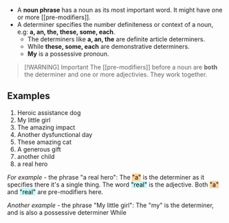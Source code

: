 - A **noun phrase** has a noun as its most important word. It might have one or more [[pre-modifiers]].
- A determiner specifies the number definiteness or context of a noun, e.g: **a, an, the, these, some, each**.
	- The determiners like **a, an, the** are definite article determiners.
	- While **these, some, each** are demonstrative determiners.
	- **My** is a possessive pronoun.
	
> [!WARNING] Important
> The [[pre-modifiers]] before a noun are **both** the determiner and one or more adjectivies. They work together.

## Examples
1. Heroic assistance dog
2. My little girl
3. The amazing impact
4. Another dysfunctional day
5. These amazing cat
6. A generous gift
7. another child
8. a real hero

*For example -* the phrase "a real hero":
The <mark style="background: #FFB86CA6;">"a"</mark> is the determiner as it specifies there it's a single thing.
The word <mark style="background: #ABF7F7A6;">"real"</mark> is the adjective.
Both <mark style="background: #FFB86CA6;">"a"</mark> and <mark style="background: #ABF7F7A6;">"real"</mark> are pre-modifiers here.

*Another example -* the phrase "My little girl":
The "my" is the determiner, and is also a possessive determiner
While 

